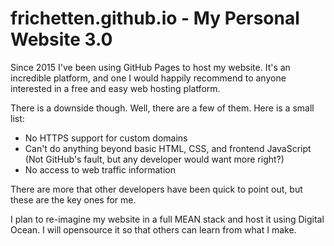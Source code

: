 # frichetten.github.io - My Personal Website 3.0

Since 2015 I've been using GitHub Pages to host my website. It's an incredible platform, 
and one I would happily recommend to anyone interested in a free and easy web hosting platform.

There is a downside though. Well, there are a few of them. Here is a small list:

* No HTTPS support for custom domains
* Can't do anything beyond basic HTML, CSS, and frontend JavaScript
  (Not GitHub's fault, but any developer would want more right?)
* No access to web traffic information

There are more that other developers have been quick to point out, but these are the key ones for me.

I plan to re-imagine my website in a full MEAN stack and host it using Digital Ocean. I will opensource 
it so that others can learn from what I make.
